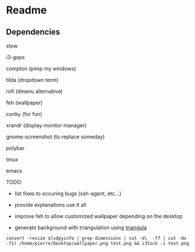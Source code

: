# Readme 

## Dependencies

stow 

i3-gaps

compton (pimp my windows)

tilda (dropdown term)

rofi (dmenu alternative)

feh (wallpaper)

conky (for fun)

xrandr (display monitor manager)

gnome-screenshot (to replace someday)

polybar

tmux

emacs 

TODO:

- list fixes to occuring bugs (ssh-agent, etc...)

- provide explanations use it all

- improve feh to allow customized wallpaper depending on the desktop 

- generate background with triangulation using [triangula](https://github.com/RH12503/triangula)

`convert -resize $(xdpyinfo | grep dimensions | cut -d\  -f7 | cut -dx -f1) /home/pierre/Desktop/wallpaper.png test.png && i3lock -i test.png`
